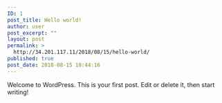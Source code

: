 ```yaml
---
ID: 1
post_title: Hello world!
author: user
post_excerpt: ""
layout: post
permalink: >
  http://34.201.117.11/2018/08/15/hello-world/
published: true
post_date: 2018-08-15 10:44:16
---
```

Welcome to WordPress. This is your first post. Edit or delete it, then start writing!